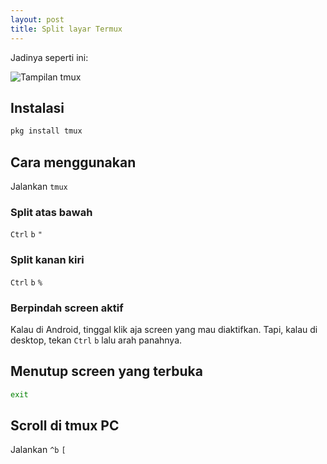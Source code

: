 ```yaml
--- 
layout: post
title: Split layar Termux
--- 
```


Jadinya seperti ini:

![Tampilan tmux](https://i.ibb.co/9n3ZvCb/Screenshot-2020-08-15-05-39-53-74-84d3000e3f4017145260f7618db1d683.png)

## Instalasi

```bash
pkg install tmux 
```

## Cara menggunakan

Jalankan `tmux`

### Split atas bawah

`Ctrl` `b` `"`

### Split kanan kiri

`Ctrl` `b` `%`

### Berpindah screen aktif

Kalau di Android, tinggal klik aja screen yang mau diaktifkan. Tapi, kalau di desktop, tekan `Ctrl` `b` lalu arah panahnya.

## Menutup screen yang terbuka

```bash
exit
```

## Scroll di tmux PC

Jalankan `^b` `[`
